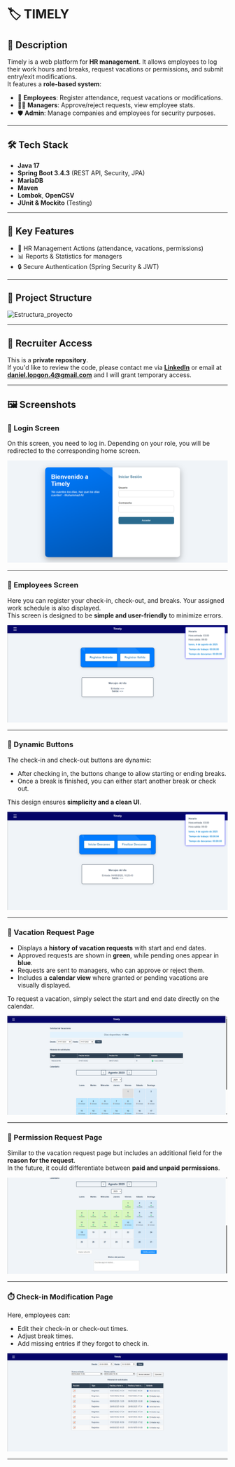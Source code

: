 # 🏷️ TIMELY

## 📌 Description  
Timely is a web platform for **HR management**. It allows employees to log their work hours and breaks, request vacations or permissions, and submit entry/exit modifications.  
It features a **role-based system**:  
- 👤 **Employees**: Register attendance, request vacations or modifications.  
- 👨‍💼 **Managers**: Approve/reject requests, view employee stats.  
- 🛡️ **Admin**: Manage companies and employees for security purposes.  

---

## 🛠️ Tech Stack  
- **Java 17**  
- **Spring Boot 3.4.3** (REST API, Security, JPA)  
- **MariaDB**  
- **Maven**  
- **Lombok**, **OpenCSV**  
- **JUnit & Mockito** (Testing)  

---

## 🚀 Key Features  
- 👥 HR Management Actions (attendance, vacations, permissions)  
- 📊 Reports & Statistics for managers  
- 🔒 Secure Authentication (Spring Security & JWT)  

---

## 📂 Project Structure  

<img width="381" height="357" alt="Estructura_proyecto" src="https://github.com/user-attachments/assets/069c6ed8-58d2-4dc2-9346-2124150635b6" />

---

## 🔑 Recruiter Access  

This is a **private repository**.  
If you'd like to review the code, please contact me via **[LinkedIn](https://www.linkedin.com/in/daniel-l-052731375/)** or email at **daniel.lopgon.4@gmail.com** and I will grant temporary access.  

---

## 🖼️ Screenshots

### 🔑 Login Screen  
On this screen, you need to log in. Depending on your role, you will be redirected to the corresponding home screen.  

![Login Screen](login-screen.png)

---

### 👥 Employees Screen  
Here you can register your check-in, check-out, and breaks. Your assigned work schedule is also displayed.  
This screen is designed to be **simple and user-friendly** to minimize errors.  

![Employees Screen](employees-screen.png)

---

### 🔘 Dynamic Buttons  
The check-in and check-out buttons are dynamic:  
- After checking in, the buttons change to allow starting or ending breaks.  
- Once a break is finished, you can either start another break or check out.  

This design ensures **simplicity and a clean UI**.  

![Dynamic Buttons](dynamic-buttons.png)

---

### 🌴 Vacation Request Page  
- Displays a **history of vacation requests** with start and end dates.  
- Approved requests are shown in **green**, while pending ones appear in **blue**.  
- Requests are sent to managers, who can approve or reject them.  
- Includes a **calendar view** where granted or pending vacations are visually displayed.  

To request a vacation, simply select the start and end date directly on the calendar.  

![Vacation Page](vacation-page.png)

---

### 📝 Permission Request Page  
Similar to the vacation request page but includes an additional field for the **reason for the request**.  
In the future, it could differentiate between **paid and unpaid permissions**.  

![Permission Page](permission-page.png)

---

### ⏱️ Check-in Modification Page  
Here, employees can:  
- Edit their check-in or check-out times.  
- Adjust break times.  
- Add missing entries if they forgot to check in.
  
![Check-in Modification](checkin-modification.png)

---


